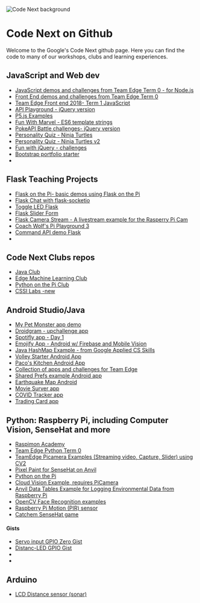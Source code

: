  ![Code Next background](https://i.imgur.com/bvZmg15.jpg)
 # Code Next on Github

  Welcome to the Google's Code Next github page. Here you can find the code to many of our workshops, clubs and learning experiences.
  
  
  ## JavaScript and Web dev
  - [JavaScript demos and challenges from Team Edge Term 0 - for Node.js](https://github.com/CodeNextAdmin/TeamEdgeTerm0)
  - [Front End demos and challenges from Team Edge Term 0](https://github.com/CodeNextAdmin/TeamEdge-FrontEnd)
  - [Team Edge Front end 2018- Term 1 JavaScript](https://github.com/CodeNextAdmin/te2018grade9term1)
  - [API Playground - jQuery version](https://github.com/CodeNextAdmin/apiPlayground)
  - [P5.js Examples](https://github.com/CodeNextAdmin/codenextoak.github.io)
  - [Fun With Marvel - ES6 template strings](https://github.com/CodeNextAdmin/FunWithMarvel)
  - [PokeAPI Battle challenges- jQuery version](https://github.com/CodeNextAdmin/PokeAPIBattle)
  - [Personality Quiz - Ninja Turtles](https://github.com/CodeNextAdmin/PersonalityQuiz-NinjaTurtles)
  - [Personality Quiz - Ninja Turtles v2](https://github.com/CodeNextAdmin/PersonalityQuiz-NinjaTurtlesV2)
  - [Fun with jQuery - challenges](https://github.com/CodeNextAdmin/FunWithJQuery)
  - [Bootstrap portfolio starter](https://github.com/CodeNextAdmin/bootstrap-portfolio-starter)
  - 
  
  ## Flask Teaching Projects
  - [Flask on the Pi- basic demos using Flask on the Pi](https://github.com/CodeNextAdmin/flask_on_pi/tree/main)
  - [Flask Chat with flask-socketio](https://github.com/CodeNextAdmin/flask-chat)
  - [Toggle LED Flask](https://github.com/CodeNextAdmin/toggle_led_gpio_flask)
  - [Flask Slider Form](https://github.com/CodeNextAdmin/flask_slider_form) 
  - [Flask Camera Stream - A livestream example for the Rasperry Pi Cam](https://github.com/CodeNextAdmin/flask-raspicam-stream) 
  - [Coach Wolf's Pi Playground 3](https://github.com/CodeNextAdmin/PiPlayground3)
  - [Command API demo Flask](https://github.com/CodeNextAdmin/command_api)
  - 
  
  
  ## Code Next Clubs repos
  - [Java Club](https://github.com/CodeNextAdmin/JavaClubExcercises)
  - [Edge Machine Learning Club](https://github.com/CodeNextAdmin/edge_ml_club)
  - [Python on the Pi Club](https://github.com/CodeNextAdmin/python_pi_club) 
  - [CSSI Labs -new ](https://github.com/CodeNextAdmin/cssi-labs)
  
  ## Android Studio/Java
  - [My Pet Monster app demo](https://github.com/CodeNextAdmin/MyPetMonster)
  - [Droidgram - upchallenge app](https://github.com/CodeNextAdmin/Droidgram)
  - [Spotifly app - Day 1](https://github.com/CodeNextAdmin/SpotiflyDayOne)
  - [Emojify App - Android w/ Firebase and Mobile Vision](https://github.com/CodeNextAdmin/codenext_emojify)
  - [Java HashMap Example - from Google Applied CS Skills](https://github.com/CodeNextAdmin/JavaHashMapExample)
  - [Volley Starter Android App](https://github.com/CodeNextAdmin/VolleyStarter-master)
  - [Paco's Kitchen Android App](https://github.com/CodeNextAdmin/PacosKitchen)
  - [Collection of apps and challenges for Team Edge](https://github.com/CodeNextAdmin/AndroidApps)
  - [Shared Prefs example Android app](https://github.com/CodeNextAdmin/SharedPrefsApp)
  - [Earthquake Map Android](https://github.com/CodeNextAdmin/earthquakeMap)
  - [Movie Surver app](https://github.com/CodeNextAdmin/MovieSurfer)
  - [COVID Tracker app](https://github.com/CodeNextAdmin/CovidTracker)
  - [Trading Card app](https://github.com/CodeNextAdmin/TradingCard)
  
  
  ## Python: Raspberry Pi, including Computer Vision, SenseHat and more
  - [Raspimon Academy](https://github.com/CodeNextAdmin/Raspimon_Academy)
  - [Team Edge Python Term 0](https://github.com/CodeNextAdmin/TeamEdgeTerm0Python)
  - [TeamEdge Picamera Examples (Streaming video, Capture, Slider) using CV2](https://github.com/CodeNextAdmin/TE-Picamera)
  - [Pixel Paint for SenseHat on Anvil](https://github.com/CodeNextAdmin/pixel_paint_anvil)
  - [Python on the Pi](https://github.com/CodeNextAdmin/python_pi_club)
  - [Cloud Vision Example, requires PiCamera](https://github.com/CodeNextAdmin/te-cloud-vision)
  - [Anvil Data Tables Example for Logging Environmental Data from Raspberry Pi](https://github.com/CodeNextAdmin/data_tables_anvil_rpi)
  - [OpenCV Face Recognition examples](https://github.com/CodeNextAdmin/TE-opencv-faces)
  - [Raspberry Pi Motion (PIR) sensor](https://github.com/CodeNextAdmin/motion_gpio)
  - [Catchem SenseHat game](https://github.com/CodeNextAdmin/catchem)
 
  
  #### Gists
  - [Servo input GPIO Zero Gist](https://gist.github.com/CodeNextAdmin/18aaf4bc3740ae3b17291bfd3be458ac)
  - [Distanc-LED GPIO Gist](https://gist.github.com/CodeNextAdmin/5ad4f2d35a150cb2dc8dc9a58ccb5902)
  - 
  - 
  
  ## Arduino
  - [LCD Distance sensor (sonar)](https://github.com/CodeNextAdmin/LCD-Distance-Sensor)
  
  
  
